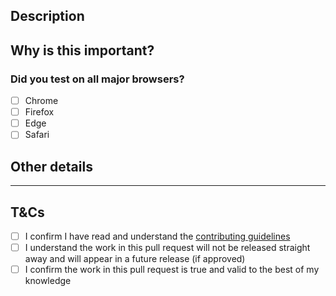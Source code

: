 <!--
  Thank you for submitting a pull request to Cooltipz.css!

  We recommend you choose a pull request template by appending the below to the URL above:
  - New Feature: `&template=feature.md`
  - Bug Fix: `&template=bug-fix.md`
  - Project Enhancement: `&template=project-enhancement.md`

  If none of the pull request templates suit your need, then feel free to this generic template and add as much detail as possible.
-->

## Description
<!--
  Clearly and concisely describe the changes.
  Link to an existing issue if one exists.
  Provide screenshots if applicable.
-->

## Why is this important?
<!--
  Explain why these changes are important to have in Cooltipz.css.
  Provide any relevant links to back up your reasoning.
-->

### Did you test on all major browsers?
<!--
  Put an `x` in all the boxes that apply.
  If not, please add a brief explanation as to why you couldn't (e.g. "I couldn't test Safari because I don't have access to an Apple device").
-->
- [ ] Chrome
- [ ] Firefox
- [ ] Edge
- [ ] Safari

## Other details
<!--
  Please add any other details we should be aware of below that don't fit in any of the categories above (e.g. "I would like this pull request to contribute towards my Hacktoberfest contributions").
  If you have nothing to add here, put "N/A".
-->

---

## T&Cs
<!--
  Put an `x` in all the boxes that you agree to.
-->

- [ ] I confirm I have read and understand the [contributing guidelines](../CONTRIBUTING.md)
- [ ] I understand the work in this pull request will not be released straight away and will appear in a future release (if approved)
- [ ] I confirm the work in this pull request is true and valid to the best of my knowledge